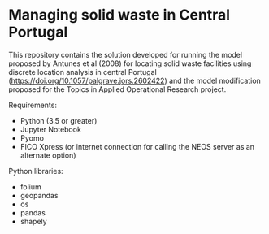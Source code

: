 # Managing solid waste in Central Portugal

This repository contains the solution developed for running the model proposed by Antunes et al (2008) for locating solid waste facilities using discrete location analysis in central Portugal (https://doi.org/10.1057/palgrave.jors.2602422) and the model modification proposed for the Topics in Applied Operational Research project.

Requirements:
- Python (3.5 or greater)
- Jupyter Notebook
- Pyomo
- FICO Xpress (or internet connection for calling the NEOS server as an alternate option)

Python libraries:
- folium
- geopandas
- os
- pandas
- shapely
